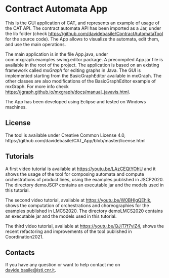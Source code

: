 <h1>Contract Automata App</h1>

This is the GUI application of CAT, and represents an example of usage of the CAT API.
The contract automata API has been imported as a Jar, under the lib folder  (check  https://github.com/davidebasile/ContractAutomataTool for the source code).
The App allows to visualize the automata, edit them, and use the main operations.

The main application is in the file App.java, under com.mxgraph.examples.swing.editor package. 
A precompiled App.jar file is available in the root of the project.
The application is based on an existing framework called *mxGraph* for
editing graphs in Java. 
The GUI is implemented starting from the BasicGraphEditor available 
in mxGraph.
The other classes are also modifications of the BasicGraphEditor example 
of mxGraph. 
For more info check https://jgraph.github.io/mxgraph/docs/manual_javavis.html.

The App has been developed using Eclipse and tested on Windows machines. 

<h2>License</h2>
The tool is available under Creative Common License 4.0,
https://github.com/davidebasile/CAT_App/blob/master/license.html


<h2>Tutorials</h2>

A first video tutorial is available at https://youtu.be/LAzCEQtYOhU and it shows the usage of the tool for composing automata and compute orchestrations of product lines, using the examples published in JSCP2020.
The directory demoJSCP contains an executable jar and the models used in this tutorial.

The second video tutorial, available at https://youtu.be/W0BHlgQEhIk, shows the computation of orchestrations and choreographies for the examples published in LMCS2020.
The directory demoLMCS2020 contains an executable jar and the models used in this tutorial.

The third video tutorial, available at https://youtu.be/QJjT7f7vlZ4, shows the recent refactoring and improvements of the tool published in Coordination2021.

<h2>Contacts</h2>

If you have any question or want to help contact me on davide.basile@isti.cnr.it.
